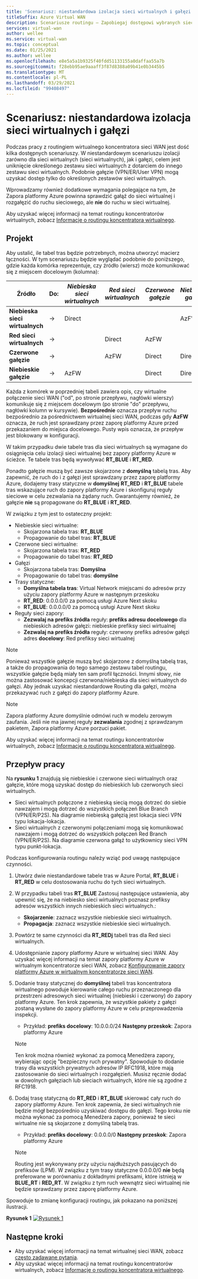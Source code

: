 ```yaml
---
title: 'Scenariusz: niestandardowa izolacja sieci wirtualnych i gałęzi'
titleSuffix: Azure Virtual WAN
description: Scenariusze routingu — Zapobiegaj dostępowi wybranych sieci wirtualnych i gałęzi do siebie nawzajem
services: virtual-wan
author: wellee
ms.service: virtual-wan
ms.topic: conceptual
ms.date: 01/25/2021
ms.author: wellee
ms.openlocfilehash: e8e5a5a1b9325f40fdd51133155a0daffaa55a7b
ms.sourcegitcommit: f28ebb95ae9aaaff3f87d8388a09b41e0b3445b5
ms.translationtype: MT
ms.contentlocale: pl-PL
ms.lasthandoff: 03/29/2021
ms.locfileid: "99408497"
---
```

# <a name="scenario-custom-isolation-for-virtual-networks-and-branches"></a>Scenariusz: niestandardowa izolacja sieci wirtualnych i gałęzi

Podczas pracy z routingiem wirtualnego koncentratora sieci WAN jest dość kilka dostępnych scenariuszy. W niestandardowym scenariuszu izolacji zarówno dla sieci wirtualnych (sieci wirtualnych), jak i gałęzi, celem jest uniknięcie określonego zestawu sieci wirtualnych z dotarciem do innego zestawu sieci wirtualnych. Podobnie gałęzie (VPN/ER/User VPN) mogą uzyskać dostęp tylko do określonych zestawów sieci wirtualnych.

Wprowadzamy również dodatkowe wymagania polegające na tym, że Zapora platformy Azure powinna sprawdzić gałąź do sieci wirtualnej i rozgałęzić do ruchu sieciowego, ale **nie**  do ruchu w sieci wirtualnej.  

Aby uzyskać więcej informacji na temat routingu koncentratorów wirtualnych, zobacz [Informacje o routingu koncentratora wirtualnego](about-virtual-hub-routing.md).

## <a name="design"></a><a name="design"></a>Projekt

Aby ustalić, ile tabel tras będzie potrzebnych, można utworzyć macierz łączności. W tym scenariuszu będzie wyglądać podobnie do poniższego, gdzie każda komórka reprezentuje, czy źródło (wiersz) może komunikować się z miejscem docelowym (kolumna):

| Źródło | Do:| *Niebieska sieci wirtualnych* | *Red sieci wirtualnych* | *Czerwone gałęzie*| *Niebieskie gałęzie*| 
|---|---|---|---|---|---|
| **Niebieska sieci wirtualnych** |   &#8594;|   Direct     |           |   |  AzFW|
| **Red sieci wirtualnych**  |   &#8594;|              |   Direct  |  AzFW  | 
| **Czerwone gałęzie**   |   &#8594;|   |   AzFW  |  Direct | Direct
| **Niebieskie gałęzie**| &#8594;| AzFW  |   |Direct   | Direct

Każda z komórek w poprzedniej tabeli zawiera opis, czy wirtualne połączenie sieci WAN ("od", po stronie przepływu, nagłówki wierszy) komunikuje się z miejscem docelowym (po stronie "do" przepływu, nagłówki kolumn w kursywie). **Bezpośrednie** oznacza przepływ ruchu bezpośrednio za pośrednictwem wirtualnej sieci WAN, podczas gdy **AzFW** oznacza, że ruch jest sprawdzany przez zaporę platformy Azure przed przekazaniem do miejsca docelowego. Pusty wpis oznacza, że przepływ jest blokowany w konfiguracji.

W takim przypadku dwie tabele tras dla sieci wirtualnych są wymagane do osiągnięcia celu izolacji sieci wirtualnej bez zapory platformy Azure w ścieżce. Te tabele tras będą wywoływać **RT_BLUE** i **RT_RED**.

Ponadto gałęzie muszą być zawsze skojarzone z  **domyślną** tabelą tras. Aby zapewnić, że ruch do i z gałęzi jest sprawdzany przez zaporę platformy Azure, dodajemy trasy statyczne w **domyślnej** **RT_RED** i **RT_BLUE** tabele tras wskazujące ruch do zapory platformy Azure i skonfiguruj reguły sieciowe w celu zezwalania na żądany ruch. Gwarantujemy również, że gałęzie **nie** są propagowane do **RT_BLUE** i **RT_RED**.

W związku z tym jest to ostateczny projekt:

* Niebieskie sieci wirtualne:
  * Skojarzona tabela tras: **RT_BLUE**
  * Propagowanie do tabel tras: **RT_BLUE**
* Czerwone sieci wirtualne:
  * Skojarzona tabela tras: **RT_RED**
  * Propagowanie do tabel tras: **RT_RED** 
* Gałęzi
  * Skojarzona tabela tras: **Domyślna**
  * Propagowanie do tabel tras: **domyślne**
* Trasy statyczne:
    * **Domyślna tabela tras**: Virtual Network miejscami do adresów przy użyciu zapory platformy Azure w następnym przeskoku
    * **RT_RED**: 0.0.0.0/0 za pomocą usługi Azure Next skoku
    * **RT_BLUE**: 0.0.0.0/0 za pomocą usługi Azure Next skoku
* Reguły sieci zapory:
    * **Zezwalaj na** **prefiks źródła** reguły: **prefiks adresu docelowego** dla niebieskich adresów gałęzi: niebieskie prefiksy sieci wirtualnej 
    * **Zezwalaj na**  **prefiks źródła** reguły: czerwony prefiks adresów gałęzi adres **docelowy**: Red prefiksy sieci wirtualnej

> [!NOTE]
> Ponieważ wszystkie gałęzie muszą być skojarzone z domyślną tabelą tras, a także do propagowania do tego samego zestawu tabel routingu, wszystkie gałęzie będą miały ten sam profil łączności. Innymi słowy, nie można zastosować koncepcji czerwona/niebieska dla sieci wirtualnych do gałęzi. Aby jednak uzyskać niestandardowe Routing dla gałęzi, można przekazywać ruch z gałęzi do zapory platformy Azure.

> [!NOTE]
> Zapora platformy Azure domyślnie odmówi ruch w modelu zerowym zaufania. Jeśli nie ma jawnej reguły **zezwalania** zgodnej z sprawdzanym pakietem, Zapora platformy Azure porzuci pakiet.

Aby uzyskać więcej informacji na temat routingu koncentratorów wirtualnych, zobacz [Informacje o routingu koncentratora wirtualnego](about-virtual-hub-routing.md).



## <a name="workflow"></a><a name="architecture"></a>Przepływ pracy

Na **rysunku 1** znajdują się niebieskie i czerwone sieci wirtualnych oraz gałęzie, które mogą uzyskać dostęp do niebieskich lub czerwonych sieci wirtualnych.

* Sieci wirtualnych połączone z niebieską siecią mogą dotrzeć do siebie nawzajem i mogą dotrzeć do wszystkich połączeń Blue Branch (VPN/ER/P2S). Na diagramie niebieską gałęzią jest lokacja sieci VPN typu lokacja-lokacja.
* Sieci wirtualnych z czerwonymi połączeniami mogą się komunikować nawzajem i mogą dotrzeć do wszystkich połączeń Red Branch (VPN/ER/P2S). Na diagramie czerwona gałąź to użytkownicy sieci VPN typu punkt-lokacja.

Podczas konfigurowania routingu należy wziąć pod uwagę następujące czynności.

1. Utwórz dwie niestandardowe tabele tras w Azure Portal, **RT_BLUE** i **RT_RED** w celu dostosowania ruchu do tych sieci wirtualnych.
2. W przypadku tabeli tras **RT_BLUE** Zastosuj następujące ustawienia, aby upewnić się, że na niebiesko sieci wirtualnych poznasz prefiksy adresów wszystkich innych niebieskich sieci wirtualnych.:
   * **Skojarzenie**: zaznacz wszystkie niebieskie sieci wirtualnych.
   * **Propagacja**: zaznacz wszystkie niebieskie sieci wirtualnych.
3. Powtórz te same czynności dla **RT_REDj** tabeli tras dla Red sieci wirtualnych.
4. Udostępnianie zapory platformy Azure w wirtualnej sieci WAN. Aby uzyskać więcej informacji na temat zapory platformy Azure w wirtualnym koncentratorze sieci WAN, zobacz [Konfigurowanie zapory platformy Azure w wirtualnym koncentratorze sieci WAN](howto-firewall.md).
5. Dodanie trasy statycznej do **domyślnej** tabeli tras koncentratora wirtualnego powoduje kierowanie całego ruchu przeznaczonego dla przestrzeni adresowych sieci wirtualnej (niebieski i czerwony) do zapory platformy Azure. Ten krok zapewnia, że wszystkie pakiety z gałęzi zostaną wysłane do zapory platformy Azure w celu przeprowadzenia inspekcji.
    * Przykład: **prefiks docelowy**: 10.0.0.0/24 **Następny przeskok**: Zapora platformy Azure
    >[!NOTE]
    > Ten krok można również wykonać za pomocą Menedżera zapory, wybierając opcję "bezpieczny ruch prywatny". Spowoduje to dodanie trasy dla wszystkich prywatnych adresów IP RFC1918, które mają zastosowanie do sieci wirtualnych i rozgałęzień. Musisz ręcznie dodać w dowolnych gałęziach lub sieciach wirtualnych, które nie są zgodne z RFC1918. 

6. Dodaj trasę statyczną do **RT_RED** i **RT_BLUE** skierować cały ruch do zapory platformy Azure. Ten krok zapewnia, że sieci wirtualnych nie będzie mógł bezpośrednio uzyskiwać dostępu do gałęzi. Tego kroku nie można wykonać za pomocą Menedżera zapory, ponieważ te sieci wirtualne nie są skojarzone z domyślną tabelą tras.
    * Przykład: **prefiks docelowy**: 0.0.0.0/0 **Następny przeskok**: Zapora platformy Azure

    > [!NOTE]
    > Routing jest wykonywany przy użyciu najdłuższych pasujących do prefiksów (LPM). W związku z tym trasy statyczne 0.0.0.0/0 **nie** będą preferowane w porównaniu z dokładnymi prefiksami, które istnieją w **BLUE_RT** i **RED_RT**. W związku z tym ruch wewnątrz sieci wirtualnej nie będzie sprawdzany przez zaporę platformy Azure.

Spowoduje to zmianę konfiguracji routingu, jak pokazano na poniższej ilustracji.

**Rysunek 1** 
 [ ![ Rysunek 1 ](./media/routing-scenarios/custom-branch-vnet/custom-branch.png)](./media/routing-scenarios/custom-branch-vnet/custom-branch.png#lightbox)

## <a name="next-steps"></a>Następne kroki

* Aby uzyskać więcej informacji na temat wirtualnej sieci WAN, zobacz [często zadawane pytania](virtual-wan-faq.md).
* Aby uzyskać więcej informacji na temat routingu koncentratorów wirtualnych, zobacz [Informacje o routingu koncentratora wirtualnego](about-virtual-hub-routing.md).
